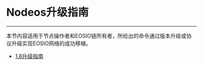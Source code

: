 # Nodeos升级指南
---

本节内容适用于节点操作者和EOSIO链所有者，所给出的命令通过版本升级或协议升级实现EOSIO网络的成功移植。

* [1.8升级指南](1.8-upgrade-guide.md)
